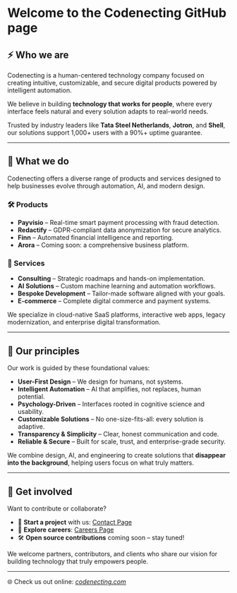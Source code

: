 # Welcome to the Codenecting GitHub page

## ⚡ Who we are

Codenecting is a human-centered technology company focused on creating intuitive, customizable, and secure digital products powered by intelligent automation. 

We believe in building **technology that works for people**, where every interface feels natural and every solution adapts to real-world needs.

Trusted by industry leaders like **Tata Steel Netherlands**, **Jotron**, and **Shell**, our solutions support 1,000+ users with a 90%+ uptime guarantee.

---

## 🚀 What we do

Codenecting offers a diverse range of products and services designed to help businesses evolve through automation, AI, and modern design.

### 🛠️ Products
- **Payvisio** – Real-time smart payment processing with fraud detection.
- **Redactify** – GDPR-compliant data anonymization for secure analytics.
- **Finn** – Automated financial intelligence and reporting.
- **Arora** – Coming soon: a comprehensive business platform.

### 🧠 Services
- **Consulting** – Strategic roadmaps and hands-on implementation.
- **AI Solutions** – Custom machine learning and automation workflows.
- **Bespoke Development** – Tailor-made software aligned with your goals.
- **E-commerce** – Complete digital commerce and payment systems.

We specialize in cloud-native SaaS platforms, interactive web apps, legacy modernization, and enterprise digital transformation.

---

## 🧩 Our principles

Our work is guided by these foundational values:

- **User-First Design** – We design for humans, not systems.
- **Intelligent Automation** – AI that amplifies, not replaces, human potential.
- **Psychology-Driven** – Interfaces rooted in cognitive science and usability.
- **Customizable Solutions** – No one-size-fits-all: every solution is adaptive.
- **Transparency & Simplicity** – Clear, honest communication and code.
- **Reliable & Secure** – Built for scale, trust, and enterprise-grade security.

We combine design, AI, and engineering to create solutions that **disappear into the background**, helping users focus on what truly matters.

---

## 📌 Get involved

Want to contribute or collaborate?

- 🚀 **Start a project** with us: [Contact Page](https://codenecting.com/contact)
- 🧠 **Explore careers**: [Careers Page](https://codenecting.com/careers)
- 🛠️ **Open source contributions** coming soon – stay tuned!

We welcome partners, contributors, and clients who share our vision for building technology that truly empowers people.

---

🌐 Check us out online: [*codenecting.com*](https://codenecting.com)
